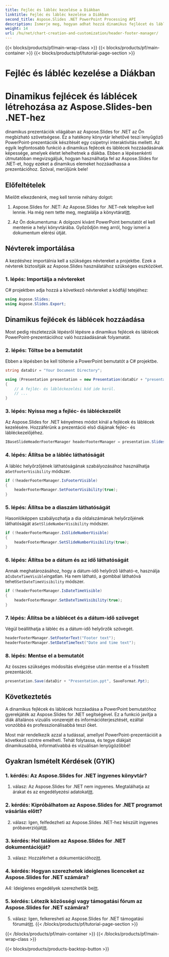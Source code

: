 ```yaml
---
title: Fejléc és lábléc kezelése a Diákban
linktitle: Fejléc és lábléc kezelése a Diákban
second_title: Aspose.Slides .NET PowerPoint Processing API
description: Ismerje meg, hogyan adhat hozzá dinamikus fejlécet és láblécet a PowerPoint-prezentációkhoz az Aspose.Slides for .NET segítségével.
weight: 14
url: /hu/net/chart-creation-and-customization/header-footer-manager/
---
```


{{< blocks/products/pf/main-wrap-class >}}
{{< blocks/products/pf/main-container >}}
{{< blocks/products/pf/tutorial-page-section >}}

# Fejléc és lábléc kezelése a Diákban


# Dinamikus fejlécek és láblécek létrehozása az Aspose.Slides-ben .NET-hez

dinamikus prezentációk világában az Aspose.Slides for .NET az Ön megbízható szövetségese. Ez a hatékony könyvtár lehetővé teszi lenyűgöző PowerPoint-prezentációk készítését egy csipetnyi interaktivitás mellett. Az egyik legfontosabb funkció a dinamikus fejlécek és láblécek hozzáadásának képessége, amelyek életet lehelhetnek a diákba. Ebben a lépésenkénti útmutatóban megvizsgáljuk, hogyan használhatja fel az Aspose.Slides for .NET-et, hogy ezeket a dinamikus elemeket hozzáadhassa a prezentációhoz. Szóval, merüljünk bele!

## Előfeltételek

Mielőtt elkezdenénk, meg kell tennie néhány dolgot:

1.  Aspose.Slides for .NET: Az Aspose.Slides for .NET-nek telepítve kell lennie. Ha még nem tette meg, megtalálja a könyvtárat[itt](https://releases.aspose.com/slides/net/).

2. Az Ön dokumentuma: A dolgozni kívánt PowerPoint bemutatót el kell mentenie a helyi könyvtárába. Győződjön meg arról, hogy ismeri a dokumentum elérési útját.

## Névterek importálása

A kezdéshez importálnia kell a szükséges névtereket a projektbe. Ezek a névterek biztosítják az Aspose.Slides használatához szükséges eszközöket.

### 1. lépés: Importálja a névtereket

C# projektben adja hozzá a következő névtereket a kódfájl tetejéhez:

```csharp
using Aspose.Slides;
using Aspose.Slides.Export;
```

## Dinamikus fejlécek és láblécek hozzáadása

Most pedig részletezzük lépésről lépésre a dinamikus fejlécek és láblécek PowerPoint-prezentációhoz való hozzáadásának folyamatát.

### 2. lépés: Töltse be a bemutatót

Ebben a lépésben be kell töltenie a PowerPoint bemutatót a C# projektbe.

```csharp
string dataDir = "Your Document Directory";

using (Presentation presentation = new Presentation(dataDir + "presentation.ppt"))
{
    // A fejléc- és lábléckezelési kód ide kerül.
    // ...
}
```

### 3. lépés: Nyissa meg a fejléc- és lábléckezelőt

Az Aspose.Slides for .NET kényelmes módot kínál a fejlécek és láblécek kezelésére. Hozzáférünk a prezentáció első diájának fejléc- és lábléckezelőjéhez.

```csharp
IBaseSlideHeaderFooterManager headerFooterManager = presentation.Slides[0].HeaderFooterManager;
```

### 4. lépés: Állítsa be a lábléc láthatóságát

 A lábléc helyőrzőjének láthatóságának szabályozásához használhatja a`SetFooterVisibility` módszer.

```csharp
if (!headerFooterManager.IsFooterVisible)
{
    headerFooterManager.SetFooterVisibility(true);
}
```

### 5. lépés: Állítsa be a diaszám láthatóságát

 Hasonlóképpen szabályozhatja a dia oldalszámának helyőrzőjének láthatóságát a`SetSlideNumberVisibility` módszer.

```csharp
if (!headerFooterManager.IsSlideNumberVisible)
{
    headerFooterManager.SetSlideNumberVisibility(true);
}
```

### 6. lépés: Állítsa be a dátum és az idő láthatóságát

 Annak meghatározásához, hogy a dátum-idő helyőrző látható-e, használja a`IsDateTimeVisible`ingatlan. Ha nem látható, a gombbal láthatóvá teheti`SetDateTimeVisibility` módszer.

```csharp
if (!headerFooterManager.IsDateTimeVisible)
{
    headerFooterManager.SetDateTimeVisibility(true);
}
```

### 7. lépés: Állítsa be a láblécet és a dátum-idő szöveget

Végül beállíthatja a lábléc és a dátum-idő helyőrzők szövegét.

```csharp
headerFooterManager.SetFooterText("Footer text");
headerFooterManager.SetDateTimeText("Date and time text");
```

### 8. lépés: Mentse el a bemutatót

Az összes szükséges módosítás elvégzése után mentse el a frissített prezentációt.

```csharp
presentation.Save(dataDir + "Presentation.ppt", SaveFormat.Ppt);
```

## Következtetés

A dinamikus fejlécek és láblécek hozzáadása a PowerPoint bemutatóhoz gyerekjáték az Aspose.Slides for .NET segítségével. Ez a funkció javítja a diák általános vizuális vonzerejét és információterjesztését, ezáltal vonzóbbá és professzionálisabbá teszi őket.

Most már rendelkezik azzal a tudással, amellyel PowerPoint-prezentációit a következő szintre emelheti. Tehát folytassa, és tegye diákjait dinamikusabbá, informatívabbá és vizuálisan lenyűgözőbbé!

## Gyakran Ismételt Kérdések (GYIK)

### 1. kérdés: Az Aspose.Slides for .NET ingyenes könyvtár?
 1. válasz: Az Aspose.Slides for .NET nem ingyenes. Megtalálhatja az árakat és az engedélyezési adatokat[itt](https://purchase.aspose.com/buy).

### 2. kérdés: Kipróbálhatom az Aspose.Slides for .NET programot vásárlás előtt?
2. válasz: Igen, felfedezheti az Aspose.Slides .NET-hez készült ingyenes próbaverzióját[itt](https://releases.aspose.com/).

### 3. kérdés: Hol találom az Aspose.Slides for .NET dokumentációját?
 3. válasz: Hozzáférhet a dokumentációhoz[itt](https://reference.aspose.com/slides/net/).

### 4. kérdés: Hogyan szerezhetek ideiglenes licenceket az Aspose.Slides for .NET számára?
 A4: Ideiglenes engedélyek szerezhetők be[itt](https://purchase.aspose.com/temporary-license/).

### 5. kérdés: Létezik közösségi vagy támogatási fórum az Aspose.Slides for .NET számára?
 5. válasz: Igen, felkeresheti az Aspose.Slides for .NET támogatási fórumát[itt](https://forum.aspose.com/).
{{< /blocks/products/pf/tutorial-page-section >}}

{{< /blocks/products/pf/main-container >}}
{{< /blocks/products/pf/main-wrap-class >}}

{{< blocks/products/products-backtop-button >}}
